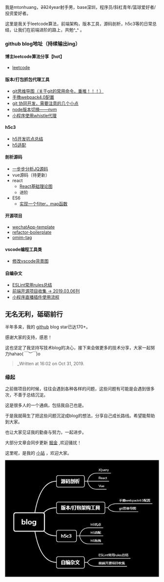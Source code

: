 我是mtonhuang，~~23~~24year射手男，base深圳，程序员/斜杠青年/篮球爱好者/投资爱好者。

这里是我关于leetcode算法，前端架构，版本工具，源码剖析，h5c3等的日常总结，让我们在前端进阶的路上，共勉^_^ 。

### github blog地址（持续输出ing）

#### 博主leetcode算法分享【hot】
- [leetcode](https://github.com/mtonhuang/blog/blob/master/leetcode/readme.md)

#### 版本/打包抓包代理工具
- [git思维导图（关于git的常用命令，重推！！！）](https://github.com/mtonhuang/bolg/tree/master/git_mindMap)
- [手撸webpack4.0配置](https://github.com/mtonhuang/Multiple-page-boilerplate)
- [git 协同开发，需要注意的几个小点](https://github.com/mtonhuang/blog/blob/master/git_mindMap/git.md)
- [node版本切换——nvm](https://github.com/mtonhuang/blog/blob/master/packages/node/node.md)
- [小程序使用whistle代理](https://github.com/mtonhuang/blog/blob/master/packages/whistle-for-miniprogram/%E5%B0%8F%E7%A8%8B%E5%BA%8F%E4%BD%BF%E7%94%A8whistle%E4%BB%A3%E7%90%86.md)

#### h5c3
- [h5开发坑点总结](https://github.com/mtonhuang/bolg/tree/master/h5)
- [h5适配](https://github.com/mtonhuang/bolg/tree/master/h5/h5_adaptation)

#### 剖析源码
- [一步步分析JQ源码](https://github.com/mtonhuang/bolg/tree/master/analysis_jq)
- vue源码（待更新）
- react
    - [React基础理论图](https://github.com/mtonhuang/bolg/tree/master/React/basic_theory)
    - 进阶
- ES6
  - [实现一个filter，map函数](https://github.com/mtonhuang/blog/tree/master/packages/filter%26%26map%26%26reduce)

#### 开源项目
- [wechatApp-template](https://github.com/mtonhuang/wechatApp-template)
- [refactor-boilerplate](https://github.com/mtonhuang/refactor-boilerplate)
- [omim-tag](https://github.com/Tencent/omi/tree/master/packages/omim/src/tag)

#### vscode编程工具类
- [修改vscode背景图](https://github.com/mtonhuang/blog/tree/master/vscode/background)

#### 自编杂文
- [ESLint常用rules总结](https://github.com/mtonhuang/bolg/tree/master/ESLint_rules)
- [前端开源项目收集 -> 2019.03.06刊](https://github.com/mtonhuang/bolg/tree/master/collect)
- [小程序直播插件使用流程](https://github.com/mtonhuang/blog/blob/master/packages/live-miniprogram/live-miniprogram.md)

## 无名无利，砥砺前行
半年多来，我的 [github](https://github.com/mtonhuang/bolg) blog star已达170+。

感谢大家的支持，感恩！ 

这也坚定了我坚持写技术blog的决心，接下来会做更多的技术分享，大家一起努力hahao(*￣︶￣*)o  

> _Written at 16:02 on Oct 31, 2019.
### 缘起 

之前做项目的时候，往往会遇到各种各样的问题，这些问题有可能是会遇到很多次，不善于总结沉淀。

这是很多人的一个通病，包括我自己也是。

于是我就萌生了把这些问题沉淀成blog的想法，分享自己成长路线。希望能帮助到大家。

也让大家见证我的勤奋与努力，一起进步。

大部分文章会同步更新 [掘金](https://juejin.im/user/5b3ba41af265da0f4734f926/posts) ,欢迎骚扰！

这里呢，是我的 [小站](http://huangmiantong.cn/) ，欢迎大家。


![](https://github.com/mtonhuang/blog/blob/master/images/blog.png)

